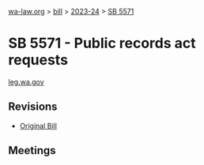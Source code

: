 [wa-law.org](/) > [bill](/bill/) > [2023-24](/bill/2023-24/) > [SB 5571](/bill/2023-24/sb/5571/)

# SB 5571 - Public records act requests
[leg.wa.gov](https://app.leg.wa.gov/billsummary?BillNumber=5571&Year=2023&Initiative=false)

## Revisions
* [Original Bill](1/)

## Meetings